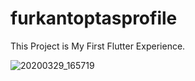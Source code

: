 # furkantoptasprofile

This Project is My First Flutter Experience.

![20200329_165719](https://user-images.githubusercontent.com/48125285/77851118-d695ab00-71df-11ea-9a44-d271309de151.jpg)
